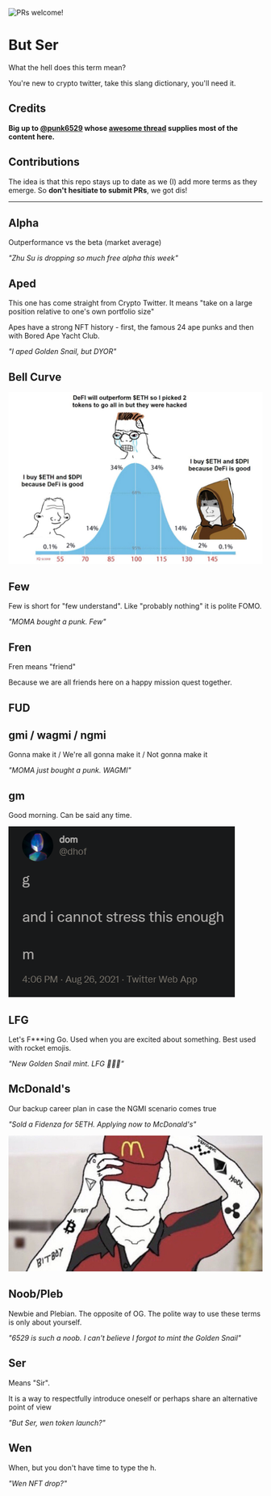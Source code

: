 ![PRs welcome!](https://img.shields.io/badge/PRs-welcome-brightgreen.svg)

# But Ser

What the hell does this term mean?

You're new to crypto twitter, take this slang dictionary, you'll need it. 

## Credits

**Big up to [@punk6529](https://twitter.com/punk6529) whose [awesome thread](https://twitter.com/punk6529/status/1433002033242595338) supplies most of the content here.**

## Contributions

The idea is that this repo stays up to date as we (I) add more terms as they emerge. So **don't hesitiate to submit PRs**, we got dis!

---

## Alpha

Outperformance vs the beta (market average)

_"Zhu Su is dropping so much free alpha this week"_

## Aped

This one has come straight from Crypto Twitter.   It means "take on a large position relative to one's own portfolio size"

Apes have a strong NFT history - first, the famous 24 ape punks and then with Bored Ape Yacht Club.

_"I aped Golden Snail, but DYOR"_

## Bell Curve

![](img/bell-curve.jpg)

## Few

Few is short for "few understand".  Like "probably nothing" it is polite FOMO.

_"MOMA bought a punk. Few"_

## Fren

Fren means "friend"

Because we are all friends here on a happy mission quest together.

## FUD




## gmi / wagmi / ngmi

Gonna make it / We're all gonna make it / Not gonna make it

_"MOMA just bought a punk.  WAGMI"_

## gm

Good morning. Can be said any time. 

![](img/gm.png)

## LFG

Let's F***ing Go.   Used when you are excited about something.   Best used with rocket emojis.

_"New Golden Snail mint. LFG 🚀🚀🚀"_

## McDonald's

Our backup career plan in case the NGMI scenario comes true

_"Sold a Fidenza for 5ETH. Applying now to McDonald's"_

![](/img/mcd.jfif)

## Noob/Pleb

Newbie and Plebian.  The opposite of OG.  The polite way to use these terms is only about yourself.

_"6529 is such a noob.  I can't believe I forgot to mint the Golden Snail"_

## Ser

Means "Sir".

It is a way to respectfully introduce oneself or perhaps share an alternative point of view

_"But Ser, wen token launch?"_

## Wen

When, but you don't have time to type the h.

_"Wen NFT drop?"_
